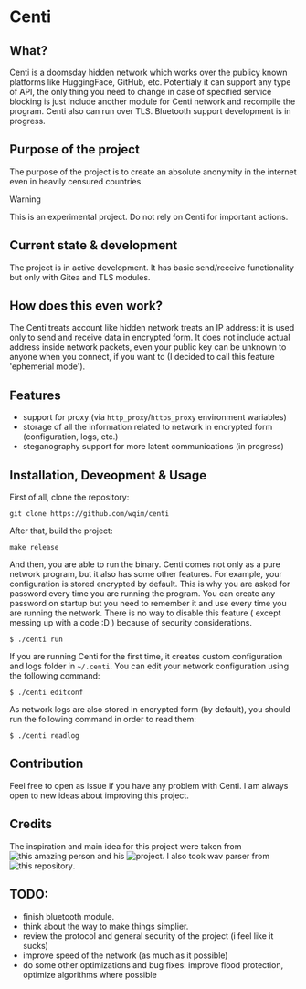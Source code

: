 # Centi

## What?
Centi is a doomsday hidden network which works over the publicy known platforms like HuggingFace, GitHub, etc.
Potentialy it can support any type of API, the only thing you need to change in case of specified service blocking
is just include another module for Centi network and recompile the program.
Centi also can run over TLS. Bluetooth support development is in progress.

## Purpose of the project
The purpose of the project is to create an absolute anonymity in the internet even in heavily censured countries.

>[!WARNING]
>This is an experimental project. Do not rely on Centi for important actions.

## Current state & development
The project is in active development. It has basic send/receive functionality but only with Gitea and TLS modules.

## How does this even work?
The Centi treats account like hidden network treats an IP address: it is used only to send and receive data in encrypted form.
It does not include actual address inside network packets, even your public key can be unknown to anyone when you connect, if you want to (I decided to call this feature 'ephemerial mode').

## Features
- support for proxy (via `http_proxy`/`https_proxy` environment wariables)
- storage of all the information related to network in encrypted form (configuration, logs, etc.)
- steganography support for more latent communications (in progress)

## Installation, Deveopment & Usage
First of all, clone the repository:
```
git clone https://github.com/wqim/centi
```

After that, build the project:
```
make release
```
And then, you are able to run the binary. Centi comes not only as a pure network program, but it also has some other features.
For example, your configuration is stored encrypted by default. This is why you are asked for password every time you are running the program.
You can create any password on startup but you need to remember it and use every time you are running the network. There is no way to disable this feature ( except messing up with a code :D ) because of security considerations.
```
$ ./centi run
```
If you are running Centi for the first time, it creates custom configuration and logs folder in `~/.centi`.
You can edit your network configuration using the following command:
```
$ ./centi editconf
```

As network logs are also stored in encrypted form (by default), you should run the following command in order to read them:
```
$ ./centi readlog
```

## Contribution
Feel free to open as issue if you have any problem with Centi. I am always open to new ideas about improving this project.

## Credits
The inspiration and main idea for this project were taken from ![this amazing person](https://github.com/number571/) and his ![project](https://github.com/number571/hidden-lake).
I also took wav parser from ![this repository](https://github.com/DylanMeeus/GoAudio).

## TODO:
- finish bluetooth module.
- think about the way to make things simplier.
- review the protocol and general security of the project (i feel like it sucks)
- improve speed of the network (as much as it possible)
- do some other optimizations and bug fixes: improve flood protection, optimize algorithms where possible
